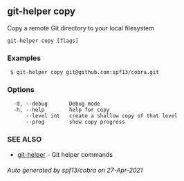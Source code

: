 ## git-helper copy

Copy a remote Git directory to your local filesystem

```
git-helper copy [flags]
```

### Examples

```
 $ git-helper copy git@github.com:spf13/cobra.git 
```

### Options

```
  -d, --debug       Debug mode
  -h, --help        help for copy
      --level int   create a shallow copy of that level
      --prog        show copy progress
```

### SEE ALSO

* [git-helper](git-helper.md)	 - Git helper commands

###### Auto generated by spf13/cobra on 27-Apr-2021
